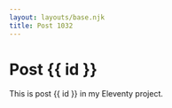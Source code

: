 ```yaml
---
layout: layouts/base.njk
title: Post 1032
---
```


# Post {{ id }}

This is post {{ id }} in my Eleventy project.
